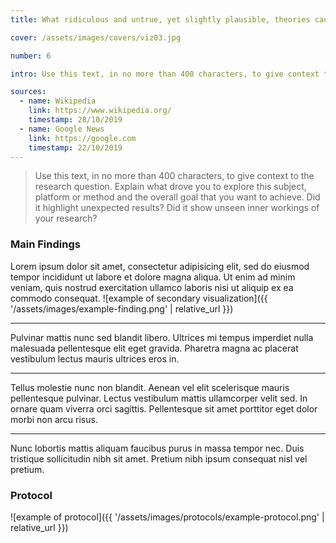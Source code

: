 ```yaml
---
title: What ridiculous and untrue, yet slightly plausible, theories can you come up with for the cause of common ailments like headaches or cavities?

cover: /assets/images/covers/viz03.jpg

number: 6

intro: Use this text, in no more than 400 characters, to give context to the research question. Explain what drove you to explore this subject, platform or method and the overall goal that you want to achieve. Did it highlight unexpected results? Did it show unseen inner workings of your research?

sources:
  - name: Wikipedia
    link: https://www.wikipedia.org/
    timestamp: 28/10/2019
  - name: Google News
    link: https://google.com
    timestamp: 22/10/2019
---
```


> Use this text, in no more than 400 characters, to give context to the research question. Explain what drove you to explore this subject, platform or method and the overall goal that you want to achieve. Did it highlight unexpected results? Did it show unseen inner workings of your research?

### Main Findings
Lorem ipsum dolor sit amet, consectetur adipisicing elit, sed do eiusmod tempor incididunt ut labore et dolore magna aliqua. Ut enim ad minim veniam, quis nostrud exercitation ullamco laboris nisi ut aliquip ex ea commodo consequat.
![example of secondary visualization]({{ '/assets/images/example-finding.png' | relative_url }})

***

Pulvinar mattis nunc sed blandit libero. Ultrices mi tempus imperdiet nulla malesuada pellentesque elit eget gravida. Pharetra magna ac placerat vestibulum lectus mauris ultrices eros in.

***

Tellus molestie nunc non blandit. Aenean vel elit scelerisque mauris pellentesque pulvinar. Lectus vestibulum mattis ullamcorper velit sed. In ornare quam viverra orci sagittis. Pellentesque sit amet porttitor eget dolor morbi non arcu risus.

***

Nunc lobortis mattis aliquam faucibus purus in massa tempor nec. Duis tristique sollicitudin nibh sit amet. Pretium nibh ipsum consequat nisl vel pretium.

### Protocol

![example of protocol]({{ '/assets/images/protocols/example-protocol.png' | relative_url }})
